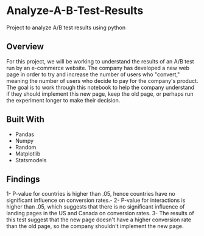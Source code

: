 # Analyze-A-B-Test-Results
Project to analyze A/B test results using python

##  Overview 
For this project, we will be working to understand the results of an A/B test run by an e-commerce website. The company has developed a new web page in order to try and increase the number of users who "convert," meaning the number of users who decide to pay for the company's product. The goal is to work through this notebook to help the company understand if they should implement this new page, keep the old page, or perhaps run the experiment longer to make their decision.

## Built With
* Pandas
* Numpy
* Random
* Matplotlib
* Statsmodels

## Findings
1- P-value for countries is higher than .05, hence countries have no significant influence on conversion rates.- 
2- P-value for interactions is higher than .05, which suggests that there is no significant influence of landing pages in the US and Canada on conversion rates.
3- The results of this test suggest that the new page doesn't have a higher conversion rate than the old page, so the company shouldn't implement the new page.
